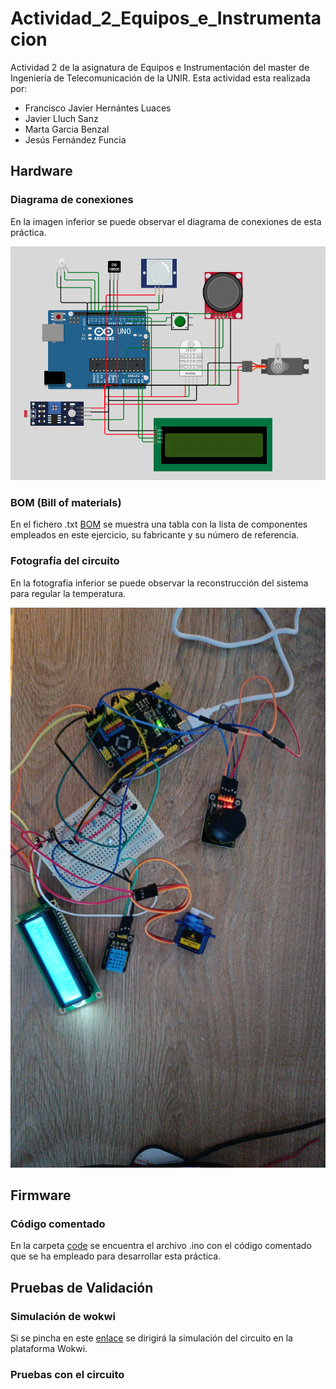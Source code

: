 # Actividad_2_Equipos_e_Instrumentacion
Actividad 2 de la asignatura de Equipos e Instrumentación del master de Ingeniería de Telecomunicación de la UNIR. Esta actividad esta realizada por:

- Francisco Javier Hernántes Luaces
- Javier Lluch Sanz
- Marta Garcia Benzal
- Jesús Fernández Funcia

## Hardware
### Diagrama de conexiones
En la imagen inferior se puede observar el diagrama de conexiones de esta práctica.

![Diagrama de conexiones](img/Diagrama_de_conexiones.png)
### BOM (Bill of materials)
En el fichero .txt [BOM](BOM "Bill of materials") se muestra una tabla con la lista de componentes empleados en este ejercicio, su fabricante y su número de referencia.

### Fotografía del circuito
En la fotografía inferior se puede observar la reconstrucción del sistema para regular la temperatura.

![Foto del circuito](img/Foto_del_circuito.jpeg)
## Firmware
### Código comentado
En la carpeta [code](code "codigo") se encuentra el archivo .ino con el código comentado que se ha empleado para desarrollar esta práctica.

## Pruebas de Validación
### Simulación de wokwi
Si se pincha en este [enlace](https://wokwi.com/projects/399113513141451777 "wokwi") se dirigirá la simulación del circuito en la plataforma Wokwi.
### Pruebas con el circuito
